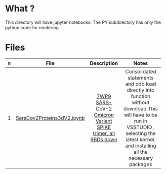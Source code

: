 # What ?

This directory will have jupyter notebooks. The PY subdirectory has only the python code for rendering

# Files

n | File | Description | Notes 
|---|:--:|:---:|:---:|
1 | [SarsCov2Proteins3dV2.ipynb](SarsCov2Proteins3dV2.ipynb) | [7WP9 SARS-CoV-2 Omicron Variant SPIKE trimer, all RBDs down](https://www.rcsb.org/structure/7WP9) | Consolidated statements and pdb load directly into function without download.This will have to be run in VSSTUDIO , selecting the latest kernel, and installing all the necessary packages 